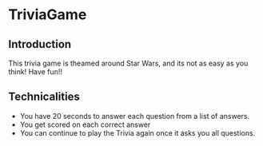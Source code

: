 # TriviaGame

## Introduction
This trivia game is theamed around Star Wars, and its not as easy as you think! Have fun!!


## Technicalities
* You have 20 seconds to answer each question from a list of answers. 
* You get scored on each correct answer
* You can continue to play the Trivia again once it asks you all questions.